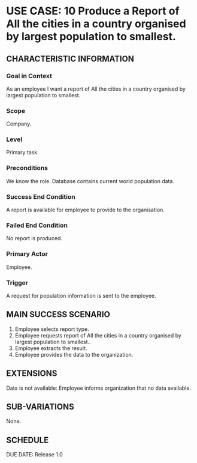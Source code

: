 # USE CASE: 10 Produce a Report of All the cities in a country organised by largest population to smallest.
## CHARACTERISTIC INFORMATION
### Goal in Context
As an employee I want a report of All the cities in a country organised by largest population to smallest.

### Scope
Company.

### Level
Primary task.

### Preconditions
We know the role. Database contains current world population data.

### Success End Condition
A report is available for employee to provide to the organisation.

### Failed End Condition
No report is produced.

### Primary Actor
Employee.

### Trigger
A request for population information is sent to the employee.

## MAIN SUCCESS SCENARIO
1. Employee selects report type.
2. Employee requests report of All the cities in a country organised by largest population to smallest..
3. Employee extracts the result.
4. Employee provides the data to the organization.
## EXTENSIONS
Data is not available:
Employee informs organization that no data available.
## SUB-VARIATIONS
None.

## SCHEDULE
DUE DATE: Release 1.0